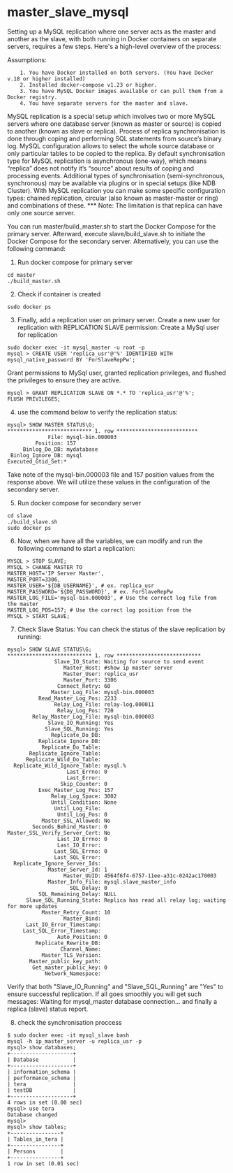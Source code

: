 # master_slave_mysql

Setting up a MySQL replication where one server acts as the master and another as the slave, with both running in Docker containers on separate servers, requires a few steps. Here's a high-level overview of the process:

Assumptions:
```
    1. You have Docker installed on both servers. (You have Docker v.18 or higher installed)
    2. Installed docker-compose v1.23 or higher.
    3. You have MySQL Docker images available or can pull them from a Docker registry.
    4. You have separate servers for the master and slave.
```
MySQL replication is a special setup which involves two or more MySQL servers where one database server (known as master or source) is copied to another (known as slave or replica).
Process of replica synchronisation is done through coping and performing SQL statements from source’s binary log. MySQL configuration allows to select the whole source database or only particular tables to be copied to the replica.
By default synchronisation type for MySQL replication is asynchronous (one-way), which means “replica” does not notify it’s “source” about results of coping and processing events. Additional types of synchronisation (semi-synchronous, synchronous) may be available via plugins or in special setups (like NDB Cluster).
With MySQL replication you can make some specific configuration types: chained replication, circular (also known as master-master or ring) and combinations of these.
*** Note: The limitation is that replica can have only one source server.

You can run master/build_master.sh to start the Docker Compose for the primary server. Afterward, execute slave/build_slave.sh to initiate the Docker Compose for the secondary server. Alternatively, you can use the following command:

1. Run docker compose for primary server
```
cd master
./build_master.sh
```
2. Check if container is created
```
sudo docker ps
```
3. Finally, add a replication user on primary server. Create a new user for replication with REPLICATION SLAVE permission:
Create a MySql user for replication 
```
sudo docker exec -it mysql_master -u root -p
mysql > CREATE USER 'replica_usr'@'%' IDENTIFIED WITH mysql_native_password BY 'ForSlaveRepPw';
```
Grant permissions to MySql user, granted replication privileges, and flushed the privileges to ensure they are active.
```
mysql > GRANT REPLICATION SLAVE ON *.* TO 'replica_usr'@'%';
FLUSH PRIVILEGES;
```
4. use the command below to verify the replication status:
```
mysql> SHOW MASTER STATUS\G;
*************************** 1. row **************************
             File: mysql-bin.000003
         Position: 157
     Binlog_Do_DB: mydatabase
 Binlog_Ignore_DB: mysql
Executed_Gtid_Set:*
```
Take note of the mysql-bin.000003 file and 157 position values from the response above. We will utilize these values in the configuration of the secondary server.

5. Run docker compose for secondary server
```
cd slave
./build_slave.sh
sudo docker ps
```
6. Now, when we have all the variables, we can modify and run the following command to start a replication:
```
MYSQL > STOP SLAVE;
MYSQL > CHANGE MASTER TO
MASTER_HOST='IP Server Master',
MASTER_PORT=3306,
MASTER_USER='${DB_USERNAME}', # ex. replica_usr
MASTER_PASSWORD='${DB_PASSWORD}', # ex. ForSlaveRepPw
MASTER_LOG_FILE='mysql-bin.000003', # Use the correct log file from the master
MASTER_LOG_POS=157; # Use the correct log position from the
MYSQL > START SLAVE;
```
7. Check Slave Status:
You can check the status of the slave replication by running:
```
mysql> SHOW SLAVE STATUS\G;
*************************** 1. row ***************************
               Slave_IO_State: Waiting for source to send event
                  Master_Host: #show ip master server
                  Master_User: replica_usr
                  Master_Port: 3306
                Connect_Retry: 60
              Master_Log_File: mysql-bin.000003
          Read_Master_Log_Pos: 2233
               Relay_Log_File: relay-log.000011
                Relay_Log_Pos: 720
        Relay_Master_Log_File: mysql-bin.000003
             Slave_IO_Running: Yes
            Slave_SQL_Running: Yes
              Replicate_Do_DB: 
          Replicate_Ignore_DB: 
           Replicate_Do_Table: 
       Replicate_Ignore_Table: 
      Replicate_Wild_Do_Table: 
  Replicate_Wild_Ignore_Table: mysql.%
                   Last_Errno: 0
                   Last_Error: 
                 Skip_Counter: 0
          Exec_Master_Log_Pos: 157
              Relay_Log_Space: 3002
              Until_Condition: None
               Until_Log_File: 
                Until_Log_Pos: 0
           Master_SSL_Allowed: No
        Seconds_Behind_Master: 0
Master_SSL_Verify_Server_Cert: No
                Last_IO_Errno: 0
                Last_IO_Error: 
               Last_SQL_Errno: 0
               Last_SQL_Error: 
  Replicate_Ignore_Server_Ids: 
             Master_Server_Id: 1
                  Master_UUID: 4564f6f4-6757-11ee-a31c-0242ac170003
             Master_Info_File: mysql.slave_master_info
                    SQL_Delay: 0
          SQL_Remaining_Delay: NULL
      Slave_SQL_Running_State: Replica has read all relay log; waiting for more updates
           Master_Retry_Count: 10
                  Master_Bind: 
      Last_IO_Error_Timestamp: 
     Last_SQL_Error_Timestamp: 
                Auto_Position: 0
         Replicate_Rewrite_DB: 
                 Channel_Name: 
           Master_TLS_Version: 
       Master_public_key_path: 
        Get_master_public_key: 0
            Network_Namespace: 

```
Verify that both "Slave_IO_Running" and "Slave_SQL_Running" are "Yes" to ensure successful
replication.
If all goes smoothly you will get such messages:
Waiting for mysql_master database connection…
and finally a replica (slave) status report.

8. check the synchronisation proccess 
```
$ sudo docker exec -it mysql_slave bash
mysql -h ip_master_server -u replica_usr -p
mysql> show databases;
+--------------------+
| Database           |
+--------------------+
| information_schema |
| performance_schema |
| tera               |
| testDB             |
+--------------------+
4 rows in set (0.00 sec)
mysql> use tera
Database changed
mysql> 
mysql> show tables;
+----------------+
| Tables_in_tera |
+----------------+
| Persons        |
+----------------+
1 row in set (0.01 sec)
``` 

